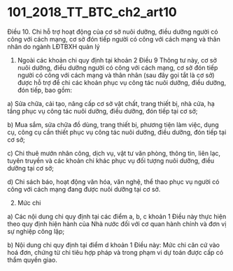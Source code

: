 # 101_2018_TT_BTC_ch2_art10
Điều 10. Chi hỗ trợ hoạt động của cơ sở nuôi dưỡng, điều dưỡng người có công với cách mạng, cơ sở đón tiếp người có công với cách mạng và thân nhân do ngành LĐTBXH quản lý

1. Ngoài các khoản chi quy định tại khoản 2 Điều 9 Thông tư này, cơ sở nuôi dưỡng, điều dưỡng người có công với cách mạng, cơ sở đón tiếp người có công với cách mạng và thân nhân (sau đây gọi tắt là cơ sở) được hỗ trợ để chi các khoản phục vụ công tác nuôi dưỡng, điều dưỡng, đón tiếp, bao gồm:

a) Sửa chữa, cải tạo, nâng cấp cơ sở vật chất, trang thiết bị, nhà cửa, hạ tầng phục vụ công tác nuôi dưỡng, điều dưỡng, đón tiếp tại cơ sở;

b) Mua sắm, sửa chữa đồ dùng, trang thiết bị, phương tiện làm việc, dụng cụ, công cụ cần thiết phục vụ công tác nuôi dưỡng, điều dưỡng, đón tiếp tại cơ sở;

c) Chi thuê mướn nhân công, dịch vụ, vật tư văn phòng, thông tin, liên lạc, tuyên truyền và các khoản chi khác phục vụ đối tượng nuôi dưỡng, điều dưỡng tại cơ sở;

d) Chi sách báo, hoạt động văn hóa, văn nghệ, thể thao phục vụ người có công với cách mạng đang được nuôi dưỡng tại cơ sở.

2. Mức chi

a) Các nội dung chi quy định tại các điểm a, b, c khoản 1 Điều này thực hiện theo quy định hiện hành của Nhà nước đối với cơ quan hành chính và đơn vị sự nghiệp công lập;

b) Nội dung chi quy định tại điểm d khoản 1 Điều này: Mức chi căn cứ vào hoá đơn, chứng từ chi tiêu hợp pháp và trong phạm vi dự toán được cấp có thẩm quyền giao.